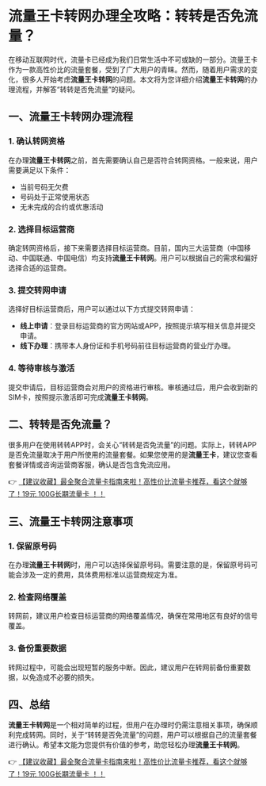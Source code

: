 # 流量王卡转网办理全攻略：转转是否免流量？

在移动互联网时代，流量卡已经成为我们日常生活中不可或缺的一部分。流量王卡作为一款高性价比的流量套餐，受到了广大用户的青睐。然而，随着用户需求的变化，很多人开始考虑**流量王卡转网**的问题。本文将为您详细介绍**流量王卡转网**的办理流程，并解答“转转是否免流量”的疑问。

## 一、流量王卡转网办理流程

### 1. 确认转网资格
在办理**流量王卡转网**之前，首先需要确认自己是否符合转网资格。一般来说，用户需要满足以下条件：
- 当前号码无欠费
- 号码处于正常使用状态
- 无未完成的合约或优惠活动

### 2. 选择目标运营商
确定转网资格后，接下来需要选择目标运营商。目前，国内三大运营商（中国移动、中国联通、中国电信）均支持**流量王卡转网**。用户可以根据自己的需求和偏好选择合适的运营商。

### 3. 提交转网申请
选择好目标运营商后，用户可以通过以下方式提交转网申请：
- **线上申请**：登录目标运营商的官方网站或APP，按照提示填写相关信息并提交申请。
- **线下办理**：携带本人身份证和手机号码前往目标运营商的营业厅办理。

### 4. 等待审核与激活
提交申请后，目标运营商会对用户的资格进行审核。审核通过后，用户会收到新的SIM卡，按照提示激活即可完成**流量王卡转网**。

## 二、转转是否免流量？

很多用户在使用转转APP时，会关心“转转是否免流量”的问题。实际上，转转APP是否免流量取决于用户所使用的流量套餐。如果您使用的是**流量王卡**，建议您查看套餐详情或咨询运营商客服，确认是否包含免流应用。

👉 [【建议收藏】最全聚合流量卡指南来啦！高性价比流量卡推荐，看这个就够了！19元 100G长期流量卡 ！！](https://bit.ly/Liuliangka)

## 三、流量王卡转网注意事项

### 1. 保留原号码
在办理**流量王卡转网**时，用户可以选择保留原号码。需要注意的是，保留原号码可能会涉及一定的费用，具体费用标准以运营商规定为准。

### 2. 检查网络覆盖
转网前，建议用户检查目标运营商的网络覆盖情况，确保在常用地区有良好的信号覆盖。

### 3. 备份重要数据
转网过程中，可能会出现短暂的服务中断。因此，建议用户在转网前备份重要数据，以免造成不必要的损失。

## 四、总结

**流量王卡转网**是一个相对简单的过程，但用户在办理时仍需注意相关事项，确保顺利完成转网。同时，关于“转转是否免流量”的问题，用户可以根据自己的流量套餐进行确认。希望本文能为您提供有价值的参考，助您轻松办理**流量王卡转网**。

👉 [【建议收藏】最全聚合流量卡指南来啦！高性价比流量卡推荐，看这个就够了！19元 100G长期流量卡 ！！](https://bit.ly/Liuliangka)